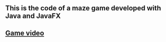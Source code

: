 ## This is the code of a maze game developed with Java and JavaFX
## [Game video](https://ugc.kizoa.app/klon1/o405478510_9937737.mp4)
